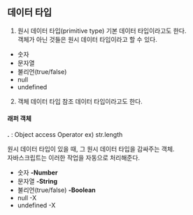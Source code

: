 ## 데이터 타입

1. 원시 데이터 타입(primitive type)
기본 데이터 타입이라고도 한다.  
객체가 아닌 것들은 원시 데이터 타입이라고 할 수 있다.  

- 숫자
- 문자열
- 불리언(true/false)
- null
- undefined


2. 객체 데이터 타입
참조 데이터 타입이라고도 한다.


#### 래퍼 객체

**.** : Object access Operator ex) str.length

원시 데이터 타입이 있을 때, 그 원시 데이터 타입을 감싸주는 객체.  
자바스크립트는 이러한 작업을 자동으로 처리해준다.  

- 숫자 **-Number**
- 문자열 **-String**
- 불리언(true/false) **-Boolean**
- null -X
- undefined -X
